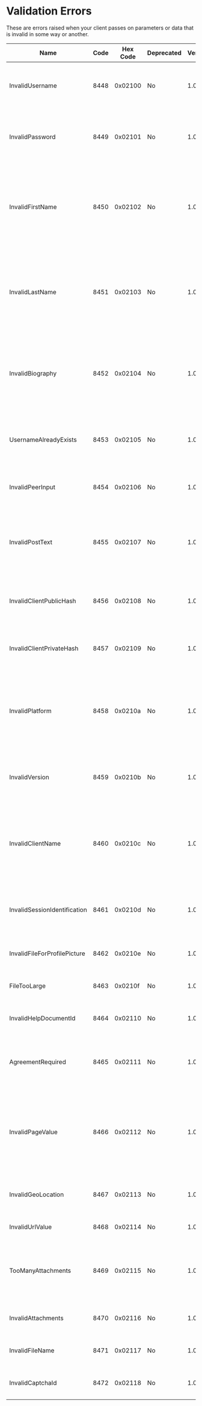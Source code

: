 # Validation Errors

These are errors raised when your client passes on parameters or data
that is invalid in some way or another.

| Name                         | Code | Hex Code | Deprecated | Versions | Description                                                                                                             |
|------------------------------|------|----------|------------|----------|-------------------------------------------------------------------------------------------------------------------------|
| InvalidUsername              | 8448 | 0x02100  | No         | 1.0      | The given username is invalid and does not meet the specification                                                       |
| InvalidPassword              | 8449 | 0x02101  | No         | 1.0      | The given password is insecure, see the message for further details                                                     |
| InvalidFirstName             | 8450 | 0x02102  | No         | 1.0      | The First Name provided contains invalid characters and or is too long, see the message for further details             |
| InvalidLastName              | 8451 | 0x02103  | No         | 1.0      | The Last Name provided contains invalid characters and or is too long, see the message for further details              |
| InvalidBiography             | 8452 | 0x02104  | No         | 1.0      | The Biography is too long or contains invalid characters, see the message for further details                           |
| UsernameAlreadyExists        | 8453 | 0x02105  | No         | 1.0      | The username is already registered in the network and cannot be used                                                    |
| InvalidPeerInput             | 8454 | 0x02106  | No         | 1.0      | The client provided an invalid peer identification as input                                                             |
| InvalidPostText              | 8455 | 0x02107  | No         | 1.0      | The post contains invalid characters or is too long, see the message for further details                                |
| InvalidClientPublicHash      | 8456 | 0x02108  | No         | 1.0      | The client's public hash is invalid and cannot be identified as a sha256                                                |
| InvalidClientPrivateHash     | 8457 | 0x02109  | No         | 1.0      | The client's private hash is invalid and cannot be identified as a sha256                                               |
| InvalidPlatform              | 8458 | 0x0210a  | No         | 1.0      | The platform name contains invalid characters or is too long, see the message for further details                       |
| InvalidVersion               | 8459 | 0x0210b  | No         | 1.0      | The version is invalid or is too long, see the message for further details                                              |
| InvalidClientName            | 8460 | 0x0210c  | No         | 1.0      | The client name contains invalid characters or is too long, see the message for further details                         |
| InvalidSessionIdentification | 8461 | 0x0210d  | No         | 1.0      | The session identification object is invalid, see the message for further details                                       |
| InvalidFileForProfilePicture | 8462 | 0x0210e  | No         | 1.0      | The given file is invalid for a profile picture                                                                         |
| FileTooLarge                 | 8463 | 0x0210f  | No         | 1.0      | The given file is too large to be processed                                                                             |
| InvalidHelpDocumentId        | 8464 | 0x02110  | No         | 1.0      | The given Help Document ID is invalid                                                                                   |
| AgreementRequired            | 8465 | 0x02111  | No         | 1.0      | The client/user must agree to the condition to invoke the method                                                        |
| InvalidPageValue             | 8466 | 0x02112  | No         | 1.0      | The `page` parameter contains an invalid value. It cannot be a negative value or 0, see the message for further details |
| InvalidGeoLocation           | 8467 | 0x02113  | No         | 1.0      | The given geo location value is invalid or too long                                                                     |
| InvalidUrlValue              | 8468 | 0x02114  | No         | 1.0      | The given URL input is invalid                                                                                          |
| TooManyAttachments           | 8469 | 0x02115  | No         | 1.0      | Raised when the amount of attachments exceeds what the server supports                                                  |
| InvalidAttachments           | 8470 | 0x02116  | No         | 1.0      | Raised when the given attachments are invalid                                                                           |
| InvalidFileName              | 8471 | 0x02117  | No         | 1.0      | Raised when the given filename is invalid                                                                               |
| InvalidCaptchaId             | 8472 | 0x02118  | No         | 1.0      | Raised when the given Captcha ID is invalid                                                                             |